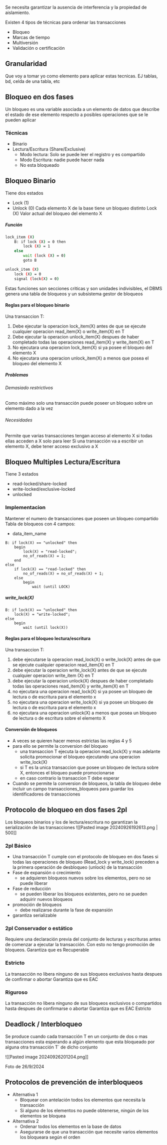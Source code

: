 Se necesita garantizar la ausencia de interferencia y la propiedad de aislamiento.

Existen 4 tipos de técnicas para ordenar las transacciones

- Bloqueo
- Marcas de tiempo
- Multiversión
- Validación o certificación

## Granularidad
Que voy a tomar yo como elemento para aplicar estas tecnicas.
EJ
tablas, bd, celda de una tabla, etc

## Bloqueo en dos fases
Un bloqueo es una variable asociada a un elemento de datos que describe el estado de ese elemento respecto a posibles operaciones que se le pueden aplicar

### Técnicas
- Binario
- Lectura/Escritura (Share/Exclusive)
	- Modo lectura: Solo se puede leer el registro y es compartido
	- Modo Escritura: nadie puede hacer nada
	- No esta bloqueado

## Bloqueo Binario
Tiene dos estados
- Lock (1)
- Unlock (0)
Cada elemento X de la base tiene un bloqueo distinto
Lock (X) Valor actual del bloqueo del elemento X

##### Función
```bash
lock_item (X)
	B: if lock (X) = 0 then
		lock (X) = 1
	else
		wait (lock (X) = 0)
		goto B

unlock_item (X)
	lock (X) = 0
	signal (lock(X) = 0)
```

Estas funciones son secciones criticas y son unidades indivisibles, el DBMS genera una tabla de bloqueos y un subsistema gestor de bloqueos

#### Reglas para el bloqueo binario
Una transaccion T:
1. Debe ejecutar la operacion lock_item(X) antes de que se ejecute cualquier operacion read_item(X) o write_item(X) en T
2. Debe ejecutar la operacion unlock_item(X) despues de haber completado todas las operaciones read_item(X) y write_item(X) en T
3. No ejecutara una operacion lock_item(X) si ya posee el bloqueo del elemento X
4. No ejecutara una operacion unlock_item(X) a menos que posea el bloqueo del elemento X
##### Problemas
###### Demasiado restrictivos
Como máximo solo una transacción puede poseer un bloqueo sobre un elemento dado a la vez
###### Necesidades
Permite que varias transacciones tengan acceso al elemento X si todas ellas acceden a X solo para leer
Si una transacción va a escribir un elemento X, debe tener acceso exclusivo a X


## Bloqueo Multiples Lectura/Escritura
Tiene 3 estados
- read-locked/share-locked
- write-locked/exclusive-locked
- unlocked

### Implementacion
Mantener el numero de transacciones que poseen un bloqueo compartido
Tabla de bloqueos con 4 campos:
- data_item_name

```shell
B: if lock(X) == "unlocked" then
	begin
		lock(X) = "read-locked";
		no_of_reads(X) = 1;
	end
else
	if lock(X) == "read-locked" then
		no_of_reads(X) = no_of_reads(X) + 1;
	else
		begin
			wait (until LOCK)
```

##### write_lock(X)
```shell
B: if lock(X) == "unlocked" then
	lock(X) = "write-locked";
else
	begin
		wait (until lock(X))
```

#### Reglas para el bloqueo lectura/escritura
Una transaccion T:
1. debe ejecutarse la operacion read_lock(X) o write_lock(X) antes de que se ejecute cualquier operacion read_item(X) en T
2. debe ejecutar la operacion write_lock(X) antes de que se ejecute cualquier operacion write_item (X) en T
3. debe ejecutar la operacion unlock(X) despues de haber completado todas las operaciones read_item(X) y write_item(X) en T
4. no ejecutara una operacion read_lock(X) si ya posee un bloqueo de lectura  o de escritura para el elemento x
5. no ejecutara una operacion write_lock(X) si ya posee un bloqueo de lectura o de escritura para el elemento x
6. no ejecutara una operacion unlock(X) a menos que posea un bloqueo de lectura o de escritura sobre el elemento X

#### Conversión de bloqueos
- A veces se quieren hacer menos estrictas las reglas 4 y 5
- para ello se permite la conversion del bloqueo
	- una transaccion T ejecuta la operacion read_lock(X) y mas adelante solicita promocionar el bloqueo ejecutando una operacion write_lock(X)
	- si T es la unica transaccion que posee un bloqueo de lectura sobre X, entonces el bloqueo puede promocionarse
	- en caso contrario la transaccion T debe esperar
- Cuando se permite la conversion de bloqueos, la tabla de bloqueo debe incluir un campo transacciones_bloqueos para guardar los identificadores de transacciones

## Protocolo de bloqueo en dos fases 2pl
Los bloqueos binarios y los de lectura/escritura no garantizan la serialización de las transacciones
![[Pasted image 20240926192613.png | 500]]

### 2pl Básico
- Una transacción T cumple con el protocolo de bloqueo en dos fases si todas las operaciones de bloqueo (Read_lock y write_lock) preceden a la primera operación de desbloqueo (unlock) de la transacción
- Fase de expansión o crecimiento
	- se adquieren bloqueos nuevos sobre los elementos, pero no se puede liberar 
- Fase de reducción
	- se pueden liberar los bloqueos existentes, pero no se pueden adquirir nuevos bloqueos
- promoción de bloqueos
	- debe realizarse durante la fase de expansión
- garantiza serializable

### 2pl Conservador o estático
Requiere una declaración previa del conjunto de lecturas y escrituras antes de comenzar a ejecutar la transacción.
Con esto no tengo promoción de bloqueos.
Garantiza que es Recuperable

### Estricto
La transacción no libera ninguno de sus bloqueos exclusivos hasta despues de confirmar o abortar
Garantiza que es EAC

### Riguroso
La transacción no libera ninguno de sus bloqueos exclusivos o compartidos hasta despues de confirmarse o abortar
Garantiza que es EAC Estricto

## Deadlock / Interbloqueo
Se produce cuando cada transacción T en un conjunto de dos o mas transacciones esta esperando a algún elemento que esta bloqueado por alguna otra transacción T´ de dicho conjunto

![[Pasted image 20240926201204.png]]

Foto de 26/9/2024

## Protocolos de prevención de interbloqueos
- Alternativa 1
	- Bloquear con antelación todos los elementos que necesita la transacción
	- Si alguno de los elementos no puede obtenerse, ningún de los elementos se bloquea
- Alternativa 2
	- Ordenar todos los elementos en la base de datos
	- Asegurarse de que una transacción que necesite varios elementos los bloqueara según el orden
